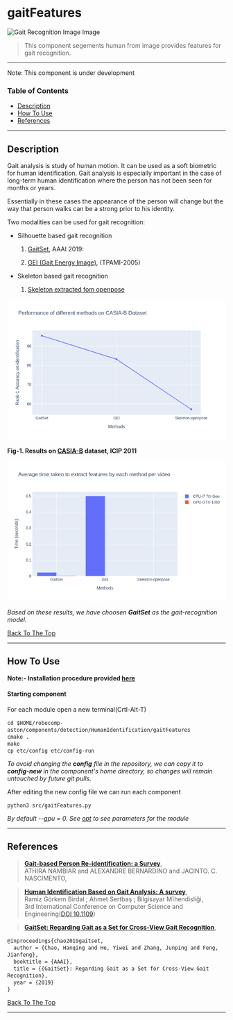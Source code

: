 # gaitFeatures
![Gait Recognition Image Image](../docs/images/gait_recognition.png)

> This component segements human from image provides features for gait recognition.   
---
Note: This component is under development


### Table of Contents
- [Description](#description)
- [How To Use](#how-to-use)
- [References](#references)
---

## Description

Gait analysis is study of human motion. It can be used as a soft biometric for human identification. Gait analysis is especially important in the case of long-term human identification where the person has not been seen for months or years. 

Essentially in these cases the appearance of the person will change but the way that person walks can be a strong prior to his identity.      

Two modalities can be used for gait recognition: 


- Silhouette based gait recognition
  1. [GaitSet](https://arxiv.org/abs/1811.06186), AAAI 2019:  

  2. [GEI (Gait Energy Image)](https://ieeexplore.ieee.org/document/1561189), (TPAMI-2005)

- Skeleton based gait recognition
  1. [Skeleton extracted fom openpose](https://docs.google.com/presentation/d/1PaWISX7MiiflgPgr5fwqaIj4WFN5gD5Q0GeodmvIK_U/edit?usp=sharing) 


![alt-text](../docs/images/performance_gait.png)

**Fig-1. Results on [CASIA-B](http://www.cbsr.ia.ac.cn/english/Gait%20Databases.asp) dataset, ICIP 2011**

![alt-text](../docs/images/time_gait.png)
    
*Based on these results, we have choosen **GaitSet** as the gait-recognition model.* 
    
 
[Back To The Top](#table-of-contents)

---

## How To Use

**Note:- Installation procedure provided [here](../README.md#how-to-use)**  

#### Starting component
For each module open a new terminal(Crtl-Alt-T)  
```
cd $HOME/robocomp-aston/components/detection/HumanIdentification/gaitFeatures
cmake . 
make
cp etc/config etc/config-run
```
*To avoid changing the **config** file in the repository, we can copy it to **config-new** in the component's home directory, so changes will remain untouched by future git pulls.*

After editing the new config file we can run each component
```
python3 src/gaitFeatures.py 
```

*By default --gpu = 0. See [opt](./src/gaitFeatures.py) to see parameters for the module*

---


## References


> [**Gait-based Person Re-identification: a Survey**](http://users.isr.ist.utl.pt/~alex/papers/aha/Nambiar2019_manuscript.pdf),            
> ATHIRA NAMBIAR and ALEXANDRE BERNARDINO and JACINTO. C. NASCIMENTO,       

> [**Human Identification Based on Gait Analysis: A survey**](https://ieeexplore.ieee.org/document/8566368),            
> Ramiz Görkem Birdal ; Ahmet Sertbaş ; Bilgisayar Mïhendisliği,       
>  3rd International Conference on Computer Science and Engineering([DOI 10.1109](https://doi.org/10.1109/UBMK.2018.8566368))

> [**GaitSet: Regarding Gait as a Set for Cross-View Gait Recognition**](https://arxiv.org/abs/1811.06186), 
```
@inproceedings{chao2019gaitset,
  author = {Chao, Hanqing and He, Yiwei and Zhang, Junping and Feng, Jianfeng},
  booktitle = {AAAI},
  title = {{GaitSet}: Regarding Gait as a Set for Cross-View Gait Recognition},
  year = {2019}
}
```
[Back To The Top](#table-of-contents)

---